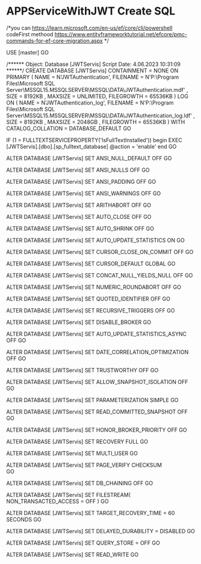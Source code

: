 # APPServiceWithJWT Create SQL

/*you can https://learn.microsoft.com/en-us/ef/core/cli/powershell codeFirst methood https://www.entityframeworktutorial.net/efcore/pmc-commands-for-ef-core-migration.aspx */

USE [master]
GO

/****** Object:  Database [JWTServis]    Script Date: 4.06.2023 10:31:09 ******/
CREATE DATABASE [JWTServis]
 CONTAINMENT = NONE
 ON  PRIMARY 
( NAME = N'JWTAuthentication', FILENAME = N'P:\Program Files\Microsoft SQL Server\MSSQL15.MSSQLSERVER\MSSQL\DATA\JWTAuthentication.mdf' , SIZE = 8192KB , MAXSIZE = UNLIMITED, FILEGROWTH = 65536KB )
 LOG ON 
( NAME = N'JWTAuthentication_log', FILENAME = N'P:\Program Files\Microsoft SQL Server\MSSQL15.MSSQLSERVER\MSSQL\DATA\JWTAuthentication_log.ldf' , SIZE = 8192KB , MAXSIZE = 2048GB , FILEGROWTH = 65536KB )
 WITH CATALOG_COLLATION = DATABASE_DEFAULT
GO

IF (1 = FULLTEXTSERVICEPROPERTY('IsFullTextInstalled'))
begin
EXEC [JWTServis].[dbo].[sp_fulltext_database] @action = 'enable'
end
GO

ALTER DATABASE [JWTServis] SET ANSI_NULL_DEFAULT OFF 
GO

ALTER DATABASE [JWTServis] SET ANSI_NULLS OFF 
GO

ALTER DATABASE [JWTServis] SET ANSI_PADDING OFF 
GO

ALTER DATABASE [JWTServis] SET ANSI_WARNINGS OFF 
GO

ALTER DATABASE [JWTServis] SET ARITHABORT OFF 
GO

ALTER DATABASE [JWTServis] SET AUTO_CLOSE OFF 
GO

ALTER DATABASE [JWTServis] SET AUTO_SHRINK OFF 
GO

ALTER DATABASE [JWTServis] SET AUTO_UPDATE_STATISTICS ON 
GO

ALTER DATABASE [JWTServis] SET CURSOR_CLOSE_ON_COMMIT OFF 
GO

ALTER DATABASE [JWTServis] SET CURSOR_DEFAULT  GLOBAL 
GO

ALTER DATABASE [JWTServis] SET CONCAT_NULL_YIELDS_NULL OFF 
GO

ALTER DATABASE [JWTServis] SET NUMERIC_ROUNDABORT OFF 
GO

ALTER DATABASE [JWTServis] SET QUOTED_IDENTIFIER OFF 
GO

ALTER DATABASE [JWTServis] SET RECURSIVE_TRIGGERS OFF 
GO

ALTER DATABASE [JWTServis] SET  DISABLE_BROKER 
GO

ALTER DATABASE [JWTServis] SET AUTO_UPDATE_STATISTICS_ASYNC OFF 
GO

ALTER DATABASE [JWTServis] SET DATE_CORRELATION_OPTIMIZATION OFF 
GO

ALTER DATABASE [JWTServis] SET TRUSTWORTHY OFF 
GO

ALTER DATABASE [JWTServis] SET ALLOW_SNAPSHOT_ISOLATION OFF 
GO

ALTER DATABASE [JWTServis] SET PARAMETERIZATION SIMPLE 
GO

ALTER DATABASE [JWTServis] SET READ_COMMITTED_SNAPSHOT OFF 
GO

ALTER DATABASE [JWTServis] SET HONOR_BROKER_PRIORITY OFF 
GO

ALTER DATABASE [JWTServis] SET RECOVERY FULL 
GO

ALTER DATABASE [JWTServis] SET  MULTI_USER 
GO

ALTER DATABASE [JWTServis] SET PAGE_VERIFY CHECKSUM  
GO

ALTER DATABASE [JWTServis] SET DB_CHAINING OFF 
GO

ALTER DATABASE [JWTServis] SET FILESTREAM( NON_TRANSACTED_ACCESS = OFF ) 
GO

ALTER DATABASE [JWTServis] SET TARGET_RECOVERY_TIME = 60 SECONDS 
GO

ALTER DATABASE [JWTServis] SET DELAYED_DURABILITY = DISABLED 
GO

ALTER DATABASE [JWTServis] SET QUERY_STORE = OFF
GO

ALTER DATABASE [JWTServis] SET  READ_WRITE 
GO


